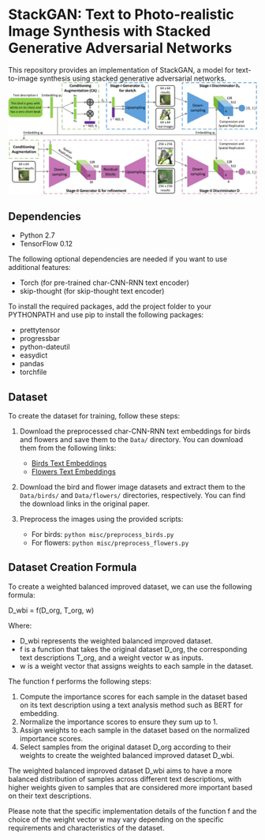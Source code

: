 # StackGAN: Text to Photo-realistic Image Synthesis with Stacked Generative Adversarial Networks

This repository provides an implementation of StackGAN, a model for text-to-image synthesis using stacked generative adversarial networks. 
![Framework](/framework.jpg)

## Dependencies

- Python 2.7
- TensorFlow 0.12

The following optional dependencies are needed if you want to use additional features:
- Torch (for pre-trained char-CNN-RNN text encoder)
- skip-thought (for skip-thought text encoder)

To install the required packages, add the project folder to your PYTHONPATH and use pip to install the following packages:
- prettytensor
- progressbar
- python-dateutil
- easydict
- pandas
- torchfile

## Dataset

To create the dataset for training, follow these steps:

1. Download the preprocessed char-CNN-RNN text embeddings for birds and flowers and save them to the `Data/` directory. You can download them from the following links:
   - [Birds Text Embeddings](https://drive.google.com/open?id=0B3y_msrWZaXLT1BZdVdycDY5TEE)
   - [Flowers Text Embeddings](https://drive.google.com/open?id=0B3y_msrWZaXLaUc0UXpmcnhaVmM)

2. Download the bird and flower image datasets and extract them to the `Data/birds/` and `Data/flowers/` directories, respectively. You can find the download links in the original paper.

3. Preprocess the images using the provided scripts:
   - For birds: `python misc/preprocess_birds.py`
   - For flowers: `python misc/preprocess_flowers.py`

## Dataset Creation Formula

To create a weighted balanced improved dataset, we can use the following formula:

D_wbi = f(D_org, T_org, w)

Where:
- D_wbi represents the weighted balanced improved dataset.
- f is a function that takes the original dataset D_org, the corresponding text descriptions T_org, and a weight vector w as inputs.
- w is a weight vector that assigns weights to each sample in the dataset.

The function f performs the following steps:
1. Compute the importance scores for each sample in the dataset based on its text description using a text analysis method such as BERT for embedding.
2. Normalize the importance scores to ensure they sum up to 1.
3. Assign weights to each sample in the dataset based on the normalized importance scores.
4. Select samples from the original dataset D_org according to their weights to create the weighted balanced improved dataset D_wbi.

The weighted balanced improved dataset D_wbi aims to have a more balanced distribution of samples across different text descriptions, with higher weights given to samples that are considered more important based on their text descriptions.

Please note that the specific implementation details of the function f and the choice of the weight vector w may vary depending on the specific requirements and characteristics of the dataset.


